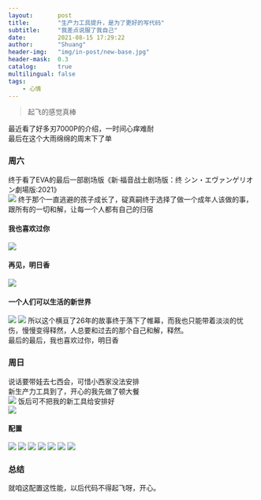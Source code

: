 ```yaml
---
layout:       post
title:        "生产力工具提升，是为了更好的写代码"
subtitle:     "我差点说服了我自己"
date:         2021-08-15 17:29:22
author:       "Shuang"
header-img:   "img/in-post/new-base.jpg"
header-mask:  0.3
catalog:      true
multilingual: false
tags:
    - 心情
---
```


> 起飞的感觉真棒<br/>

最近看了好多刃7000P的介绍，一时间心痒难耐<br/>
最后在这个大雨绵绵的周末下了单<br/>

### 周六
终于看了EVA的最后一部剧场版《新·福音战士剧场版：终 シン・エヴァンゲリオン劇場版:2021》<br/>
![](/img/in-post/post-had-a-new-pc/post_eva_1.jpg)
终于那个一直逃避的孩子成长了，碇真嗣终于选择了做一个成年人该做的事，跟所有的一切和解，让每一个人都有自己的归宿<br/>
#### 我也喜欢过你
![](/img/in-post/post-had-a-new-pc/post_eva_2.jpg)
#### 再见，明日香
![](/img/in-post/post-had-a-new-pc/post_eva_3.jpg)
#### 一个人们可以生活的新世界
![](/img/in-post/post-had-a-new-pc/post_eva_4.jpg)
![](/img/in-post/post-had-a-new-pc/post_eva_5.jpg)
所以这个横亘了26年的故事终于落下了帷幕，而我也只能带着淡淡的忧伤，慢慢变得释然，人总要和过去的那个自己和解，释然。<br/>
最后的最后，我也喜欢过你，明日香<br/>
### 周日
说话要带娃去七西会，可惜小西家没法安排<br/>
新生产力工具到了，开心的我先做了顿大餐<br/>
![](/img/in-post/post-had-a-new-pc/post_sunday_2.jpg)
饭后可不把我的新工具给安排好<br/>
![](/img/in-post/post-had-a-new-pc/post_sunday_1.jpg)
#### 配置
![](/img/in-post/post-had-a-new-pc/post_sunday_4.png)
![](/img/in-post/post-had-a-new-pc/post_sunday_3.png)
![](/img/in-post/post-had-a-new-pc/post_sunday_5.png)
![](/img/in-post/post-had-a-new-pc/post_sunday_6.png)
![](/img/in-post/post-had-a-new-pc/post_sunday_7.png)
![](/img/in-post/post-had-a-new-pc/post_sunday_8.png)
![](/img/in-post/post-had-a-new-pc/post_sunday_9.png)
### 总结
就咱这配置这性能，以后代码不得起飞呀，开心。<br/>